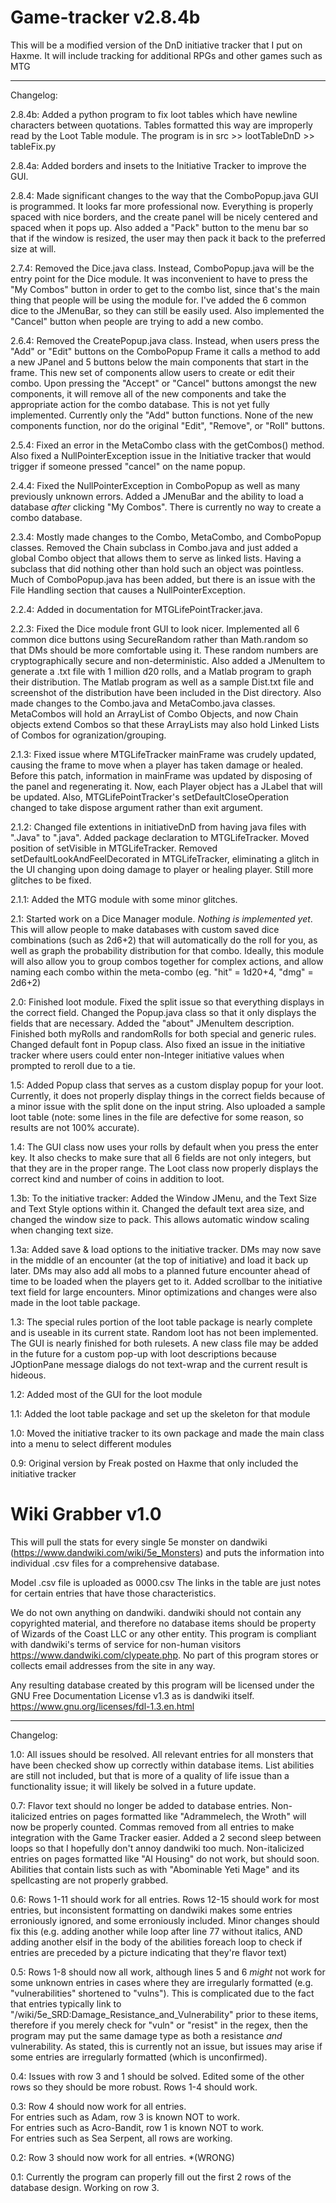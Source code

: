 # Game-tracker v2.8.4b
This will be a modified version of the DnD initiative tracker that I put on Haxme. It will include tracking for additional RPGs and other games such as MTG

----------------
Changelog:

2.8.4b: Added a python program to fix loot tables which have newline characters between quotations. Tables formatted this way are improperly read by the Loot Table module. The program is in src >> lootTableDnD >> tableFix.py

2.8.4a: Added borders and insets to the Initiative Tracker to improve the GUI.

2.8.4: Made significant changes to the way that the ComboPopup.java GUI is programmed. It looks far more professional now. Everything is properly spaced with nice borders, and the create panel will be nicely centered and spaced when it pops up. Also added a "Pack" button to the menu bar so that if the window is resized, the user may then pack it back to the preferred size at will.

2.7.4: Removed the Dice.java class. Instead, ComboPopup.java will be the entry point for the Dice module. It was inconvenient to have to press the "My Combos" button in order to get to the combo list, since that's the main thing that people will be using the module for. I've added the 6 common dice to the JMenuBar, so they can still be easily used. Also implemented the "Cancel" button when people are trying to add a new combo.

2.6.4: Removed the CreatePopup.java class. Instead, when users press the "Add" or "Edit" buttons on the ComboPopup Frame it calls a method to add a new JPanel and 5 buttons below the main components that start in the frame. This new set of components allow users to create or edit their combo. Upon pressing the "Accept" or "Cancel" buttons amongst the new components, it will remove all of the new components and take the appropriate action for the combo database. This is not yet fully implemented. Currently only the "Add" button functions. None of the new components function, nor do the original "Edit", "Remove", or "Roll" buttons.

2.5.4: Fixed an error in the MetaCombo class with the getCombos() method. Also fixed a NullPointerException issue in the Initiative tracker that would trigger if someone pressed "cancel" on the name popup.

2.4.4: Fixed the NullPointerException in ComboPopup as well as many previously unknown errors. Added a JMenuBar and the ability to load a database *after* clicking "My Combos". There is currently no way to create a combo database. 

2.3.4: Mostly made changes to the Combo, MetaCombo, and ComboPopup classes. Removed the Chain subclass in Combo.java and just added a global Combo object that allows them to serve as linked lists. Having a subclass that did nothing other than hold such an object was pointless. Much of ComboPopup.java has been added, but there is an issue with the File Handling section that causes a NullPointerException.

2.2.4: Added in documentation for MTGLifePointTracker.java.

2.2.3: Fixed the Dice module front GUI to look nicer. Implemented all 6 common dice buttons using SecureRandom rather than Math.random so that DMs should be more comfortable using it. These random numbers are cryptographically secure and non-deterministic. Also added a JMenuItem to generate a .txt file with 1 million d20 rolls, and a Matlab program to graph their distribution. The Matlab program as well as a sample Dist.txt file and screenshot of the distribution have been included in the Dist directory. Also made changes to the Combo.java and MetaCombo.java classes. MetaCombos will hold an ArrayList of Combo Objects, and now Chain objects extend Combos so that these ArrayLists may also hold Linked Lists of Combos for ogranization/grouping.

2.1.3: Fixed issue where MTGLifeTracker mainFrame was crudely updated, causing the frame to move when a player has taken damage or healed. Before this patch, information in mainFrame was updated by disposing of the panel and regenerating it. Now, each Player object has a JLabel that will be updated. Also, MTGLifePointTracker's setDefaultCloseOperation changed to take dispose argument rather than exit argument.

2.1.2: Changed file extentions in initiativeDnD from having java files with ".Java" to ".java". Added package declaration to MTGLifeTracker. Moved position of setVisible in MTGLifeTracker. Removed setDefaultLookAndFeelDecorated in MTGLifeTracker, eliminating a glitch in the UI changing upon doing damage to player or healing player. Still more glitches to be fixed.

2.1.1: Added the MTG module with some minor glitches.

2.1: Started work on a Dice Manager module. *Nothing is implemented yet*. This will allow people to make databases with custom saved dice combinations (such as 2d6+2) that will automatically do the roll for you, as well as graph the probability distribution for that combo. Ideally, this module will also allow you to group combos together for complex actions, and allow naming each combo within the meta-combo (eg. "hit" = 1d20+4, "dmg" = 2d6+2)

2.0: Finished loot module. Fixed the split issue so that everything displays in the correct field. Changed the Popup.java class so that it only displays the fields that are necessary. Added the "about" JMenuItem description. Finished both myRolls and randomRolls for both special and generic rules. Changed default font in Popup class. Also fixed an issue in the initiative tracker where users could enter non-Integer initiative values when prompted to reroll due to a tie.

1.5: Added Popup class that serves as a custom display popup for your loot. Currently, it does not properly display things in the correct fields because of a minor issue with the split done on the input string. Also uploaded a sample loot table (note: some lines in the file are defective for some reason, so results are not 100% accurate).

1.4: The GUI class now uses your rolls by default when you press the enter key. It also checks to make sure that all 6 fields are not only integers, but that they are in the proper range. The Loot class now properly displays the correct kind and number of coins in addition to loot.

1.3b: To the initiative tracker: Added the Window JMenu, and the Text Size and Text Style options within it. Changed the default text area size, and changed the window size to pack. This allows automatic window scaling when changing text size.

1.3a: Added save & load options to the initiative tracker. DMs may now save in the middle of an encounter (at the top of initiative) and load it back up later. DMs may also add all mobs to a planned future encounter ahead of time to be loaded when the players get to it. Added scrollbar to the initiative text field for large encounters. Minor optimizations and changes were also made in the loot table package.

1.3: The special rules portion of the loot table package is nearly complete and is useable in its current state. Random loot has not been implemented. The GUI is nearly finished for both rulesets. A new class file may be added in the future for a custom pop-up with loot descriptions because JOptionPane message dialogs do not text-wrap and the current result is hideous. 

1.2: Added most of the GUI for the loot module

1.1: Added the loot table package and set up the skeleton for that module

1.0: Moved the initiative tracker to its own package and made the main class into a menu to select different modules

0.9: Original version by Freak posted on Haxme that only included the initiative tracker

# Wiki Grabber v1.0
This will pull the stats for every single 5e monster on dandwiki (https://www.dandwiki.com/wiki/5e_Monsters) and puts the information into individual .csv files for a comprehensive database.

Model .csv file is uploaded as 0000.csv The links in the table are just notes for certain entries that have those characteristics.

We do not own anything on dandwiki. dandwiki should not contain any copyrighted material, and therefore no database items should be property of Wizards of the Coast LLC or any other entity.
This program is compliant with dandwiki's terms of service for non-human visitors https://www.dandwiki.com/clypeate.php. No part of this program stores or collects email addresses from the site in any way.

Any resulting database created by this program will be licensed under the GNU Free Documentation License v1.3 as is dandwiki itself. https://www.gnu.org/licenses/fdl-1.3.en.html

----------------
Changelog:

1.0: All issues should be resolved. All relevant entries for all monsters that have been checked show up correctly within database items. List abilities are still not included, but that is more of a quality of life issue than a functionality issue; it will likely be solved in a future update.

0.7: Flavor text should no longer be added to database entries. Non-italicized entries on pages formatted like "Adrammelech, the Wroth" will now be properly counted. Commas removed from all entries to make integration with the Game Tracker easier. Added a 2 second sleep between loops so that I hopefully don't annoy dandwiki too much. Non-italicized entries on pages formatted like "AI Housing" do not work, but should soon. Abilities that contain lists such as with "Abominable Yeti Mage" and its spellcasting are not properly grabbed.

0.6: Rows 1-11 should work for all entries. Rows 12-15 should work for most entries, but inconsistent formatting on dandwiki makes some entries erroniously ignored, and some erroniously included. Minor changes should fix this (e.g. adding another while loop after line 77 without italics, AND adding another elsif in the body of the abilities foreach loop to check if entries are preceded by a picture indicating that they're flavor text)

0.5: Rows 1-8 should now all work, although lines 5 and 6 *might* not work for some unknown entries in cases where they are irregularly formatted (e.g. "vulnerabilities" shortened to "vulns"). This is complicated due to the fact that entries typically link to "/wiki/5e_SRD:Damage_Resistance_and_Vulnerability" prior to these items, therefore if you merely check for "vuln" or "resist" in the regex, then the program may put the same damage type as both a resistance *and* vulnerability. As stated, this is currently not an issue, but issues may arise if some entries are irregularly formatted (which is unconfirmed).

0.4: Issues with row 3 and 1 should be solved. Edited some of the other rows so they should be more robust. Rows 1-4 should work.

0.3: Row 4 should now work for all entries.  
For entries such as Adam, row 3 is known NOT to work.  
For entries such as Acro-Bandit, row 1 is known NOT to work.  
For entries such as Sea Serpent, all rows are working.  

0.2: Row 3 should now work for all entries. *(WRONG)

0.1: Currently the program can properly fill out the first 2 rows of the database design. Working on row 3.
